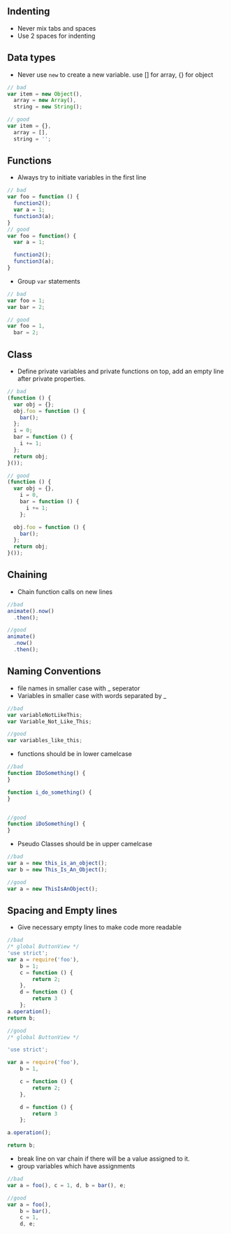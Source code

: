 ## Indenting
* Never mix tabs and spaces
* Use 2 spaces for indenting

## Data types
* Never use `new` to create a new variable. use [] for array, {} for object

```javascript
// bad
var item = new Object(),
  array = new Array(),
  string = new String();

// good
var item = {},
  array = [],
  string = '';
```

## Functions
* Always try to initiate variables in the first line

```javascript
// bad
var foo = function () {
  function2();
  var a = 1;
  function3(a);
}
// good
var foo = function() {
  var a = 1;

  function2();
  function3(a);
}
```

* Group `var` statements

```javascript
// bad
var foo = 1;
var bar = 2;

// good
var foo = 1,
  bar = 2;
```

## Class
* Define private variables and private functions on top, add an empty line after private properties.

```javascript
// bad
(function () {
  var obj = {};
  obj.foo = function () {
    bar();
  };
  i = 0;
  bar = function () {
    i += 1;
  };
  return obj;
}());

// good
(function () {
  var obj = {},
    i = 0,
    bar = function () {
      i += 1;
    };

  obj.foo = function () {
    bar();
  };
  return obj;
}());
```

## Chaining
* Chain function calls on new lines

```javascript
//bad
animate().now()
  .then();

//good
animate()
  .now()
  .then();
```

## Naming Conventions
* file names in smaller case with _ seperator
* Variables in smaller case with words separated by _

```javascript
//bad
var variableNotLikeThis;
var Variable_Not_Like_This;

//good
var variables_like_this;
```

* functions should be in lower camelcase

```javascript
//bad
function IDoSomething() {
}

function i_do_something() {
}


//good
function iDoSomething() {
}
```

* Pseudo Classes should be in upper camelcase

```javascript
//bad
var a = new this_is_an_object();
var b = new This_Is_An_Object();

//good
var a = new ThisIsAnObject();
```

## Spacing and Empty lines
* Give necessary empty lines to make code more readable

```javascript
//bad
/* global ButtonView */
'use strict';
var a = require('foo'),
    b = 1;
    c = function () {
        return 2;
    },
    d = function () {
        return 3
    };
a.operation();
return b;

//good
/* global ButtonView */

'use strict';

var a = require('foo'),
    b = 1,

    c = function () {
        return 2;
    },

    d = function () {
        return 3
    };

a.operation();

return b;
```

* break line on var chain if there will be a value assigned to it.
* group variables which have assignments

```javascript
//bad
var a = foo(), c = 1, d, b = bar(), e;

//good
var a = foo(),
    b = bar(),
    c = 1,
    d, e;
```
